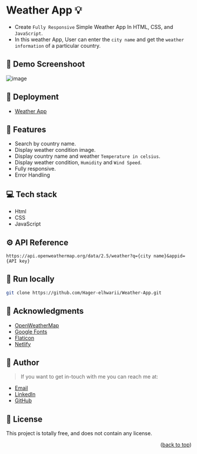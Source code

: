 # Weather App :bulb:
<a name="readme-top"></a>
- Create `Fully Responsive` Simple Weather App In HTML, CSS,  and `JavaScript`.
- In this weather App, User can enter the `city name` and get the `weather information` of a particular country.

## :camera_flash: Demo Screenshoot
![image](https://github.com/Hager-elhwarii/Weather-App/assets/80959882/fe6bed34-7e6a-4ecb-ab84-71d92d40803d)

## 🚀 Deployment
 - [Weather App](https://weather-app-dottie.netlify.app/)

## 📝 Features
-  Search by country name.
-  Display weather condition image.
-  Display country name and weather `Temperature in celsius`.
-  Display weather condition, `Humidity` and `Wind Speed`.
-  Fully responsive.
-  Error Handling 
     
## 💻 Tech stack
- Html
- CSS
- JavaScript

## ⚙️ API Reference
```  
https://api.openweathermap.org/data/2.5/weather?q={city name}&appid={API key}
```

##  🔐 Run locally 

```bash
git clone https://github.com/Hager-elhwarii/Weather-App.git
```

## 📌 Acknowledgments
- [OpenWeatherMap](https://openweathermap.org/)
- [Google Fonts](http://hager.a.elhawary@gmail.com/)
- [Flaticon](https://www.flaticon.com/)
- [Netlify](https://www.netlify.com/)


## 🦄   Author
> If you want to get in-touch with me you can reach me at:

-  [Email](http://hager.a.elhawary@gmail.com/)
-  [LinkedIn](https://www.linkedin.com/in/hager-omar-elhawary/)
-  [GitHub](https://github.com/Hager-elhwarii)

## 📘 License
This project is totally free,  and does not contain any license.




<p align="right">(<a href="#readme-top">back to top</a>)</p>

